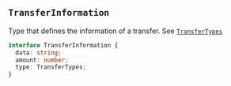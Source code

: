 ## `TransferInformation`

Type that defines the information of a transfer. See [`TransferTypes`](/react/api/glossary/types#transfertypes)

```ts [TransferInformation]
interface TransferInformation {
  data: string;
  amount: number;
  type: TransferTypes;
}
```
